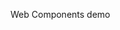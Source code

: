 <!--
 * @Author: mrrs878@foxmail.com
 * @Date: 2022-04-23 20:12:39
 * @LastEditors: mrrs878@foxmail.com
 * @LastEditTime: 2022-04-23 20:12:39
-->

Web Components demo